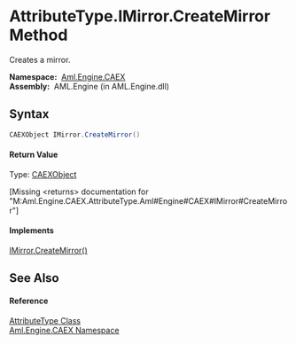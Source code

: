 AttributeType.IMirror.CreateMirror Method
=========================================
Creates a mirror.

  **Namespace:**  [Aml.Engine.CAEX][1]  
  **Assembly:**  AML.Engine (in AML.Engine.dll)

Syntax
------

```csharp
CAEXObject IMirror.CreateMirror()
```

#### Return Value
Type: [CAEXObject][2]  

[Missing &lt;returns> documentation for "M:Aml.Engine.CAEX.AttributeType.Aml#Engine#CAEX#IMirror#CreateMirror"]

#### Implements
[IMirror.CreateMirror()][3]  


See Also
--------

#### Reference
[AttributeType Class][4]  
[Aml.Engine.CAEX Namespace][1]  

[1]: ../README.md
[2]: ../CAEXObject/README.md
[3]: ../IMirror/CreateMirror.md
[4]: README.md
[5]: https://www.automationml.org
[6]: ../../icons/logoShade.png
